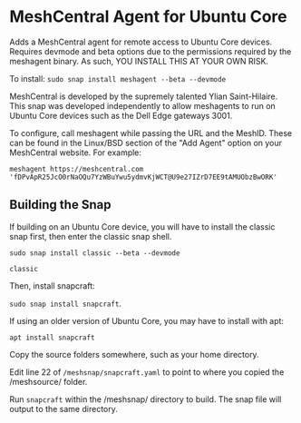 # MeshCentral Agent for Ubuntu Core

Adds a MeshCentral agent for remote access to Ubuntu Core devices. Requires devmode and beta options due to the permissions required by the meshagent binary. As such, YOU INSTALL THIS AT YOUR OWN RISK.

To install:
`sudo snap install meshagent --beta --devmode`

MeshCentral is developed by the supremely talented Ylian Saint-Hilaire. This snap was developed independently to allow meshagents to run on Ubuntu Core devices such as the Dell Edge gateways 3001.

To configure, call meshagent while passing the URL and the MeshID. These can be found in the Linux/BSD section of the "Add Agent" option on your MeshCentral website. For example:

`meshagent https://meshcentral.com 'fDPvApR25JcO0rNaOQu7YzWBuYwu5ydmvKjWCT@U9e27IZrD7EE9tAMUObzBwORK'`

## Building the Snap

If building on an Ubuntu Core device, you will have to install the classic snap first, then enter the classic snap shell.

`sudo snap install classic --beta --devmode`

`classic`

Then, install snapcraft:

`sudo snap install snapcraft`.

If using an older version of Ubuntu Core, you may have to install with apt:

`apt install snapcraft`

Copy the source folders somewhere, such as your home directory.

Edit line 22 of `/meshsnap/snapcraft.yaml` to point to where you copied the /meshsource/ folder.

Run `snapcraft` within the /meshsnap/ directory to build. The snap file will output to the same directory.
